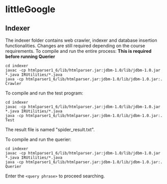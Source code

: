 # littleGoogle

## Indexer

The indexer folder contains web crawler, indexer and database insertion functionalities.
Changes are still required depending on the course requirements.
To compile and run the entire process:
**This is required before running Querier**
~~~
cd indexer
javac -cp htmlparser1_6/lib/htmlparser.jar:jdbm-1.0/lib/jdbm-1.0.jar *.java IRUtilities/*.java
java -cp htmlparser1_6/lib/htmlparser.jar:jdbm-1.0/lib/jdbm-1.0.jar:. Crawler
~~~

To compile and run the test program:
~~~
cd indexer
javac -cp htmlparser1_6/lib/htmlparser.jar:jdbm-1.0/lib/jdbm-1.0.jar *.java IRUtilities/*.java
java -cp htmlparser1_6/lib/htmlparser.jar:jdbm-1.0/lib/jdbm-1.0.jar:. Test
~~~
The result file is named "spider_result.txt".

To compile and run the querier:
~~~
cd indexer
javac -cp htmlparser1_6/lib/htmlparser.jar:jdbm-1.0/lib/jdbm-1.0.jar *.java IRUtilities/*.java
java -cp htmlparser1_6/lib/htmlparser.jar:jdbm-1.0/lib/jdbm-1.0.jar:. Querier
~~~
Enter the ```<query phrase>``` to proceed searching.
